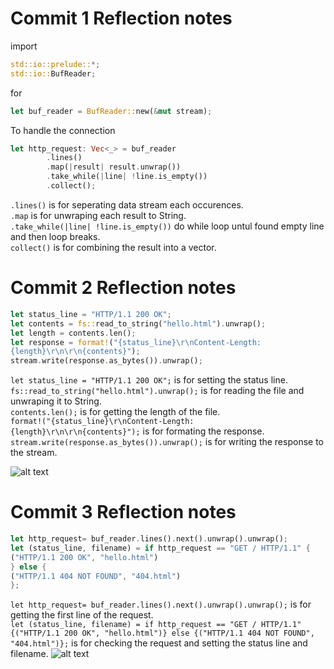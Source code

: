 # Commit 1 Reflection notes
import 
```rust
std::io::prelude::*;
std::io::BufReader;
```
for 
```rust
let buf_reader = BufReader::new(&mut stream);
```

To handle the connection

```rust
let http_request: Vec<_> = buf_reader
        .lines()
        .map(|result| result.unwrap())
        .take_while(|line| !line.is_empty())
        .collect();
```

```.lines()``` is for seperating data stream each occurences. \
 ```.map``` is for unwraping each result to String. \
 ```.take_while(|line| !line.is_empty())``` do while loop untul found empty line and then loop breaks. \
 ```collect()``` is for combining the result into a vector.

# Commit 2 Reflection notes
```rust
let status_line = "HTTP/1.1 200 OK";
let contents = fs::read_to_string("hello.html").unwrap(); 
let length = contents.len();
let response = format!("{status_line}\r\nContent-Length: 
{length}\r\n\r\n{contents}");
stream.write(response.as_bytes()).unwrap();
```
```let status_line = "HTTP/1.1 200 OK";``` is for setting the status line. \
```fs::read_to_string("hello.html").unwrap();``` is for reading the file and unwraping it to String. \
```contents.len();``` is for getting the length of the file. \
```format!("{status_line}\r\nContent-Length: {length}\r\n\r\n{contents}");``` is for formating the response. \
```stream.write(response.as_bytes()).unwrap();``` is for writing the response to the stream.

![alt text](/assets/images/image.png)

# Commit 3 Reflection notes
```rust
let http_request= buf_reader.lines().next().unwrap().unwrap();
let (status_line, filename) = if http_request == "GET / HTTP/1.1" {
("HTTP/1.1 200 OK", "hello.html")
} else {
("HTTP/1.1 404 NOT FOUND", "404.html")
};
```
```let http_request= buf_reader.lines().next().unwrap().unwrap();``` is for getting the first line of the request. \
```let (status_line, filename) = if http_request == "GET / HTTP/1.1" {("HTTP/1.1 200 OK", "hello.html")} else {("HTTP/1.1 404 NOT FOUND", "404.html")};``` is for checking the request and setting the status line and filename.
![alt text](/assets/images/image2.png)